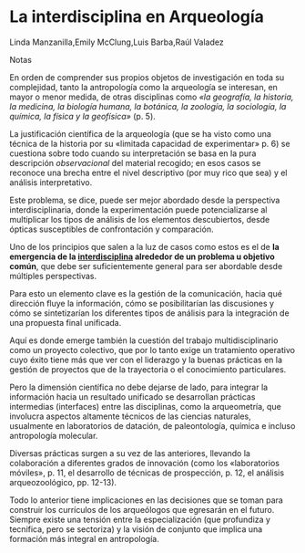 # La interdisciplina en Arqueología

Linda Manzanilla,Emily McClung,Luis Barba,Raúl Valadez

Notas

En orden de comprender sus propios objetos de investigación en toda su complejidad, tanto la antropología como la arqueología se interesan, en mayor o menor medida, de otras disciplinas como *«la geografía, la historia, la medicina, la biología humana, la botánica, la zoología, la sociología, la química, la física y la geofísica»* (p. 5).

La justificación científica de la arqueología (que se ha visto como una técnica de la historia por su «limitada capacidad de experimentar» p. 6) se cuestiona sobre todo cuando su interpretación se basa en la pura descripción *observacional* del material recogido; en esos casos se reconoce una brecha entre el nivel descriptivo (por muy rico que sea) y el análisis interpretativo.

Este problema, se dice, puede ser mejor abordado desde la perspectiva interdisciplinaria, donde la experimentación puede potencializarse al multiplicar los tipos de análisis de los elementos descubiertos, desde ópticas susceptibles de confrontación y comparación.

Uno de los principios que salen a la luz de casos como estos es el de **la emergencia de la [interdisciplina](interdisciplina.md) alrededor de un problema u objetivo común**, que debe ser suficientemente general para ser abordable desde múltiples perspectivas.

Para esto un elemento clave es la gestión de la comunicación, hacia qué dirección fluye la información, cómo se posibilitarían las discusiones y cómo se sintetizarían los diferentes tipos de análisis para la integración de una propuesta final unificada.

Aquí es donde emerge también la cuestión del trabajo multidisciplinario como un proyecto colectivo, que por lo tanto exige un tratamiento operativo cuyo éxito tiene más que ver con el liderazgo y la buenas prácticas en la gestión de proyectos que de la trayectoria o el conocimiento particulares.

Pero la dimensión científica no debe dejarse de lado, para integrar la información hacia un resultado unificado se desarrollan prácticas intermedias (interfaces) entre las disciplinas, como la arqueometría, que involucra aspectos altamente técnicos de las ciencias naturales, usualmente en laboratorios de datación, de paleontología, química e incluso antropología molecular.

Diversas prácticas surgen a su vez de las anteriores, llevando la colaboración a diferentes grados de innovación (como los «laboratorios móviles», p. 11, el desarrollo de técnicas de prospección, p. 12, el análisis arqueozoológico, pp. 12-13).

Todo lo anterior tiene implicaciones en las decisiones que se toman para construir los currículos de los arqueólogos que egresarán en el futuro. Siempre existe una tensión entre la especialización (que profundiza y tecnifica, pero se sectoriza) y la visión de conjunto que implica una formación más integral en antropología.
